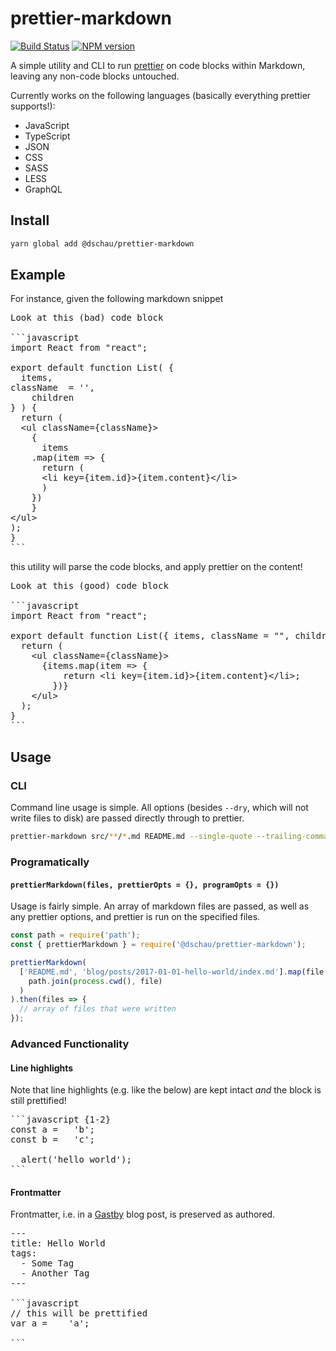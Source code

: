 # prettier-markdown

[![Build Status](https://travis-ci.org/DSchau/prettier-markdown.svg?branch=master)](https://travis-ci.org/DSchau/prettier-markdown) [![NPM version](https://img.shields.io/npm/v/@dschau/prettier-markdown.svg)](https://www.npmjs.com/package/@dschau/prettier-markdown)

A simple utility and CLI to run [prettier][prettier] on code blocks within Markdown, leaving any non-code blocks untouched.

Currently works on the following languages (basically everything prettier supports!):

- JavaScript
- TypeScript
- JSON
- CSS
- SASS
- LESS
- GraphQL

## Install

```bash
yarn global add @dschau/prettier-markdown
```

## Example

For instance, given the following markdown snippet

<pre lang="markdown">
Look at this (bad) code block

```javascript
import React from "react";

export default function List( {
  items,
className  = '',
    children
} ) {
  return (
  &lt;ul className={className}&gt;
    {
      items
    .map(item =&gt; {
      return (
      &lt;li key={item.id}&gt;{item.content}&lt;/li&gt;
      )
    })
    }
&lt;/ul&gt;
);
}
```
</pre>

this utility will parse the code blocks, and apply prettier on the content!

<pre lang="markdown">
Look at this (good) code block

```javascript
import React from "react";

export default function List({ items, className = "", children }) {
  return (
    &lt;ul className={className}&gt;
      {items.map(item =&gt; {
          return &lt;li key={item.id}&gt;{item.content}&lt;/li&gt;;
        })}
    &lt;/ul&gt;
  );
}
```
</pre>

## Usage

### CLI

Command line usage is simple. All options (besides `--dry`, which will not write files to disk) are passed directly through to prettier. 

```bash
prettier-markdown src/**/*.md README.md --single-quote --trailing-comma es5
```

### Programatically

#### `prettierMarkdown(files, prettierOpts = {}, programOpts = {})`

Usage is fairly simple. An array of markdown files are passed, as well as any prettier options, and prettier is run on the specified files.

```javascript
const path = require('path');
const { prettierMarkdown } = require('@dschau/prettier-markdown');

prettierMarkdown(
  ['README.md', 'blog/posts/2017-01-01-hello-world/index.md'].map(file =>
    path.join(process.cwd(), file)
  )
).then(files => {
  // array of files that were written
});

```

### Advanced Functionality

#### Line highlights

Note that line highlights (e.g. like the below) are kept intact _and_ the block is still prettified!

<pre lang="markdown">
```javascript {1-2}
const a =   'b';
const b =   'c';

  alert('hello world');
```
</pre>

#### Frontmatter

Frontmatter, i.e. in a [Gastby][gatsby] blog post, is preserved as authored.

<pre lang="markdown">
---
title: Hello World
tags:
  - Some Tag
  - Another Tag
---

```javascript
// this will be prettified
var a =    'a';

```
</pre>

[prettier]: https://github.com/prettier/prettier
[gatsby]: https://gatsbyjs.org
